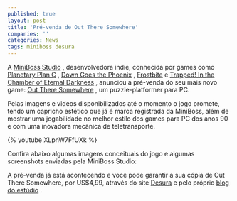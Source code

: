 ```yaml
---
published: true
layout: post
title: 'Pré-venda de Out There Somewhere'
companies: ''
categories: News
tags: miniboss desura
---
```

A <a href="http://studiominiboss.com/?lang=pt" target="_blank">MiniBoss Studio</a>
, desenvolvedora indie, conhecida por games como <a href="http://studiominiboss.com/planetary-plan-c/" target="_blank">Planetary Plan C</a>
, <a href="http://studiominiboss.com/down-goes-the-phoenix/" target="_blank">Down Goes the Phoenix</a>
, <a href="http://studiominiboss.com/2012/01/10/ludum-dare-results/" target="_blank">Frostbite</a>
 e <a href="http://studiominiboss.com/trapped-in-the-chamber-of-eternal-darkness/" target="_blank">Trapped! In the Chamber of Eternal Darkness</a>
, anunciou a pré-venda do seu mais novo game: <a href="http://studiominiboss.com/out-there-somewhere/?lang=pt" target="_blank">Out There Somewhere</a>
, um puzzle-platformer para PC.

Pelas imagens e videos disponibilizados até o momento o jogo promete, tendo um capricho estético que já é marca registrada da MiniBoss, além de mostrar uma jogabilidade no melhor estilo dos games para PC dos anos 90 e com uma inovadora mecânica de teletransporte.


{% youtube XLpnW7FfUXk %}

Confira abaixo algumas imagens conceituais do jogo e algumas screenshots enviadas pela MiniBoss Studio:

 
A pré-venda já está acontecendo e você pode garantir a sua cópia de Out There Somewhere, por US$4,99, através do site <a href="http://www.desura.com/" target="_blank">Desura</a>
 e pelo próprio <a href="http://studiominiboss.com" target="_blank">blog do estúdio</a>
.
 
 
